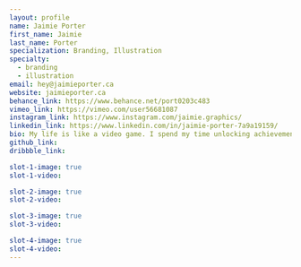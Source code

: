 ```yaml
---
layout: profile
name: Jaimie Porter
first_name: Jaimie
last_name: Porter
specialization: Branding, Illustration
specialty:
  - branding
  - illustration
email: hey@jaimieporter.ca
website: jaimieporter.ca
behance_link: https://www.behance.net/port0203c483
vimeo_link: https://vimeo.com/user56681087
instagram_link: https://www.instagram.com/jaimie.graphics/
linkedin_link: https://www.linkedin.com/in/jaimie-porter-7a9a19159/
bio: My life is like a video game. I spend my time unlocking achievements, improving my skills, accepting challenges and out doing my opponents.
github_link:
dribbble_link:

slot-1-image: true
slot-1-video:

slot-2-image: true
slot-2-video:

slot-3-image: true
slot-3-video:

slot-4-image: true
slot-4-video:
---
```

